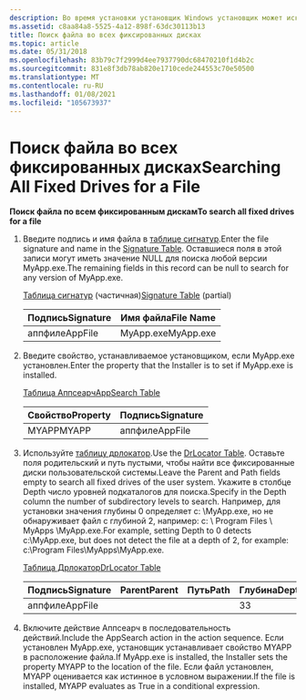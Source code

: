```yaml
---
description: Во время установки установщик Windows установщик может искать файл во всех фиксированных дисках.
ms.assetid: c8aa84a8-5525-4a12-898f-63dc30113b13
title: Поиск файла во всех фиксированных дисках
ms.topic: article
ms.date: 05/31/2018
ms.openlocfilehash: 83b79c7f2999d4ee7937790dc68470210f1d4b2c
ms.sourcegitcommit: 831e8f3db78ab820e1710cede244553c70e50500
ms.translationtype: MT
ms.contentlocale: ru-RU
ms.lasthandoff: 01/08/2021
ms.locfileid: "105673937"
---
```

# <a name="searching-all-fixed-drives-for-a-file"></a><span data-ttu-id="1c6e0-103">Поиск файла во всех фиксированных дисках</span><span class="sxs-lookup"><span data-stu-id="1c6e0-103">Searching All Fixed Drives for a File</span></span>

<span data-ttu-id="1c6e0-104">**Поиск файла по всем фиксированным дискам**</span><span class="sxs-lookup"><span data-stu-id="1c6e0-104">**To search all fixed drives for a file**</span></span>

1.  <span data-ttu-id="1c6e0-105">Введите подпись и имя файла в [таблице сигнатур](signature-table.md).</span><span class="sxs-lookup"><span data-stu-id="1c6e0-105">Enter the file signature and name in the [Signature Table](signature-table.md).</span></span> <span data-ttu-id="1c6e0-106">Оставшиеся поля в этой записи могут иметь значение NULL для поиска любой версии MyApp.exe.</span><span class="sxs-lookup"><span data-stu-id="1c6e0-106">The remaining fields in this record can be null to search for any version of MyApp.exe.</span></span>

    <span data-ttu-id="1c6e0-107">[Таблица сигнатур](signature-table.md) (частичная)</span><span class="sxs-lookup"><span data-stu-id="1c6e0-107">[Signature Table](signature-table.md) (partial)</span></span>

    

    | <span data-ttu-id="1c6e0-108">Подпись</span><span class="sxs-lookup"><span data-stu-id="1c6e0-108">Signature</span></span>          | <span data-ttu-id="1c6e0-109">Имя файла</span><span class="sxs-lookup"><span data-stu-id="1c6e0-109">File Name</span></span>            |
    |--------------------|----------------------|
    | <span data-ttu-id="1c6e0-110">аппфиле</span><span class="sxs-lookup"><span data-stu-id="1c6e0-110">AppFile</span></span><br/> | <span data-ttu-id="1c6e0-111">MyApp.exe</span><span class="sxs-lookup"><span data-stu-id="1c6e0-111">MyApp.exe</span></span><br/> |

    

     

2.  <span data-ttu-id="1c6e0-112">Введите свойство, устанавливаемое установщиком, если MyApp.exe установлен.</span><span class="sxs-lookup"><span data-stu-id="1c6e0-112">Enter the property that the Installer is to set if MyApp.exe is installed.</span></span>

    [<span data-ttu-id="1c6e0-113">Таблица Аппсеарч</span><span class="sxs-lookup"><span data-stu-id="1c6e0-113">AppSearch Table</span></span>](appsearch-table.md)

    

    | <span data-ttu-id="1c6e0-114">Свойство</span><span class="sxs-lookup"><span data-stu-id="1c6e0-114">Property</span></span>         | <span data-ttu-id="1c6e0-115">Подпись</span><span class="sxs-lookup"><span data-stu-id="1c6e0-115">Signature</span></span>          |
    |------------------|--------------------|
    | <span data-ttu-id="1c6e0-116">MYAPP</span><span class="sxs-lookup"><span data-stu-id="1c6e0-116">MYAPP</span></span><br/> | <span data-ttu-id="1c6e0-117">аппфиле</span><span class="sxs-lookup"><span data-stu-id="1c6e0-117">AppFile</span></span><br/> |

    

     

3.  <span data-ttu-id="1c6e0-118">Используйте [таблицу дрлокатор](drlocator-table.md).</span><span class="sxs-lookup"><span data-stu-id="1c6e0-118">Use the [DrLocator Table](drlocator-table.md).</span></span> <span data-ttu-id="1c6e0-119">Оставьте поля родительский и путь пустыми, чтобы найти все фиксированные диски пользовательской системы.</span><span class="sxs-lookup"><span data-stu-id="1c6e0-119">Leave the Parent and Path fields empty to search all fixed drives of the user system.</span></span> <span data-ttu-id="1c6e0-120">Укажите в столбце Depth число уровней подкаталогов для поиска.</span><span class="sxs-lookup"><span data-stu-id="1c6e0-120">Specify in the Depth column the number of subdirectory levels to search.</span></span> <span data-ttu-id="1c6e0-121">Например, для установки значения глубины 0 определяет c: \\MyApp.exe, но не обнаруживает файл с глубиной 2, например: c: \\ Program Files \\ MyApps \\MyApp.exe.</span><span class="sxs-lookup"><span data-stu-id="1c6e0-121">For example, setting Depth to 0 detects c:\\MyApp.exe, but does not detect the file at a depth of 2, for example: c:\\Program Files\\MyApps\\MyApp.exe.</span></span>

    [<span data-ttu-id="1c6e0-122">Таблица Дрлокатор</span><span class="sxs-lookup"><span data-stu-id="1c6e0-122">DrLocator Table</span></span>](drlocator-table.md)

    

    | <span data-ttu-id="1c6e0-123">Подпись</span><span class="sxs-lookup"><span data-stu-id="1c6e0-123">Signature</span></span>          | <span data-ttu-id="1c6e0-124">Parent</span><span class="sxs-lookup"><span data-stu-id="1c6e0-124">Parent</span></span> | <span data-ttu-id="1c6e0-125">Путь</span><span class="sxs-lookup"><span data-stu-id="1c6e0-125">Path</span></span> | <span data-ttu-id="1c6e0-126">Глубина</span><span class="sxs-lookup"><span data-stu-id="1c6e0-126">Depth</span></span>        |
    |--------------------|--------|------|--------------|
    | <span data-ttu-id="1c6e0-127">аппфиле</span><span class="sxs-lookup"><span data-stu-id="1c6e0-127">AppFile</span></span><br/> |        |      | <span data-ttu-id="1c6e0-128">3</span><span class="sxs-lookup"><span data-stu-id="1c6e0-128">3</span></span><br/> |

    

     

4.  <span data-ttu-id="1c6e0-129">Включите действие Аппсеарч в последовательность действий.</span><span class="sxs-lookup"><span data-stu-id="1c6e0-129">Include the AppSearch action in the action sequence.</span></span> <span data-ttu-id="1c6e0-130">Если установлен MyApp.exe, установщик устанавливает свойство MYAPP в расположение файла.</span><span class="sxs-lookup"><span data-stu-id="1c6e0-130">If MyApp.exe is installed, the Installer sets the property MYAPP to the location of the file.</span></span> <span data-ttu-id="1c6e0-131">Если файл установлен, MYAPP оценивается как истинное в условном выражении.</span><span class="sxs-lookup"><span data-stu-id="1c6e0-131">If the file is installed, MYAPP evaluates as True in a conditional expression.</span></span>

 

 




